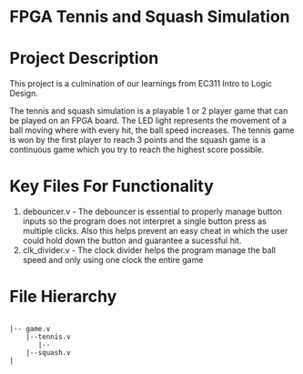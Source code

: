 # FPGA Tennis and Squash Simulation

# Project Description
This project is a culmination of our learnings from EC311 Intro to Logic Design.

The tennis and squash simulation is a playable 1 or 2 player game that can be played on an FPGA board. The LED light represents the movement of a ball moving where with every hit, the ball speed increases. The tennis game is won by the first player to reach 3 points and the squash game is a continuous game which you try to reach the highest score possible.

# Key Files For Functionality
1. debouncer.v - The debouncer is essential to properly manage button inputs so the program does not interpret a single button press as multiple clicks. Also this helps prevent an easy cheat in which the user could hold down the button and guarantee a sucessful hit.
2. clk_divider.v - The clock divider helps the program manage the ball speed and only using one clock the entire game

# File Hierarchy

```

|-- game.v
    |--tennis.v
       |--
    |--squash.v
|


```

